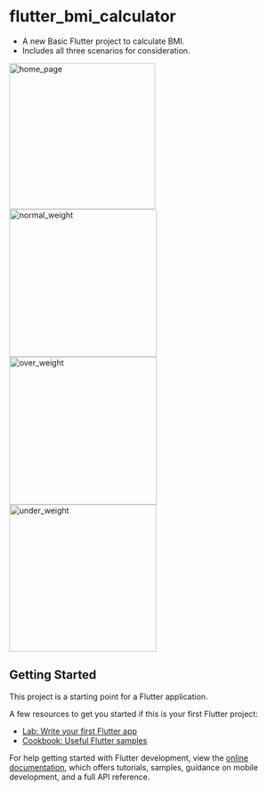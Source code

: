 # flutter_bmi_calculator

- A new Basic Flutter project to calculate BMI.
- Includes all three scenarios for consideration.

<img width="262" alt="home_page" src="https://github.com/AyushAS04/flutter_bmi_calculator/assets/95140328/79f52575-a2fa-45de-b034-e057cab847ee">

<img width="265" alt="normal_weight" src="https://github.com/AyushAS04/flutter_bmi_calculator/assets/95140328/c58c554d-baad-45b3-bfd2-38660984f66a">
<img width="265" alt="over_weight" src="https://github.com/AyushAS04/flutter_bmi_calculator/assets/95140328/7c2c1b25-e7c0-495e-a16e-c96e38cd7b82">
<img width="264" alt="under_weight" src="https://github.com/AyushAS04/flutter_bmi_calculator/assets/95140328/a9006ec0-7dfa-4a5c-9039-2b128bc9a08c">


## Getting Started

This project is a starting point for a Flutter application.

A few resources to get you started if this is your first Flutter project:

- [Lab: Write your first Flutter app](https://docs.flutter.dev/get-started/codelab)
- [Cookbook: Useful Flutter samples](https://docs.flutter.dev/cookbook)

For help getting started with Flutter development, view the
[online documentation](https://docs.flutter.dev/), which offers tutorials,
samples, guidance on mobile development, and a full API reference.
